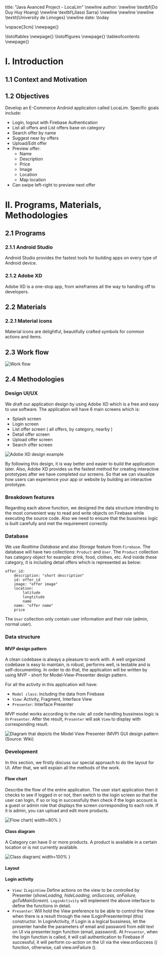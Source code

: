 title: "Java Avanced Project - LocaLim" \newline
author: \newline \textbf{Do Duy Huy Hoang} \newline
        \textbf{Jlassi Sarra} \newline
        \newline
        \newline
        \textit{University de Limoges} \newline
date:   \today

\vspace{3cm}
\newpage{}

\listoftables
\newpage{}
\listoffigures
\newpage{}
\tableofcontents
\newpage{}

# I. Introduction 
## 1.1 Context and Motivation 
## 1.2 Objectives

Develop an E-Commerce Android application called LocaLim. Specific goals include:

- Login, logout with Firebase Authentication
- List all offers and List offers base on category
- Search offer by name
- Suggest near by offers
- Upload/Edit offer
- Preview offer:
  - Name
  - Description
  - Price
  - Image
  - Location
  - Map location
- Can swipe left-right to preview next offer

# II. Programs, Materials, Methodologies

## 2.1 Programs

### 2.1.1 Android Studio
Android Studio provides the fastest tools for building apps on every type of Android device.

### 2.1.2 Adobe XD
Adobe XD is a one-stop app, from wireframes all the way to handing off to developers.

## 2.2 Materials
### 2.2.1 Material icons

Material icons are delightful, beautifully crafted symbols for common actions and items.

## 2.3 Work flow

![Work flow](workflow.png)

## 2.4 Methodologies

### Design UI/UX

We draft our application design by using Adobe XD which is a free and easy to use software.
The application will have 6 main screens which is:
- Splash screen
- Login screen
- List offer screen ( all offers, by category, nearby )
- Detail offer screen
- Upload offer screen
- Search offer screen

![Adobe XD design example](design.png)

By following this design, it is way better and easier to build the application later.
Also, Adobe XD provides us the fastest method for creating interactive prototypes after we have completed our screens.
So that we can visualize how users can experience your app or website by building an interactive prototype.

### Breakdown features

Regarding each above function, we designed the data structure intending to the most convenient way to read and write objects on Firebase while executing the source code.
Also we need to ensure that the bussiness logic is built carefully and met the requirement correctly.

### Database

We use *Realtime Database* and also *Storage* feature from `Firebase`.
The database will have two collections: `Product` and `User`.
The `Product` collection has category object for example: drink, food, clothes, etc. And inside these category, it is including detail offers which is represented as below:

```
offer_id:
	description: "short description"
	id: offer_id
	image: "offer image"
	location:
		latitude
		longtitude
		name
	name: "offer name"
	price
```

The `User` collection only contain user information and their *role* (admin, normal user).


### Data structure

#### MVP design pattern 

A clean codebase is always a pleasure to work with. A well organized codebase is easy to maintain, is robust, performs well, is testable and is self-documenting. In order to do that, the application will be written by using MVP - short for Model-View-Presenter design pattern.

For all the activity in this application will have:

- `Model class`: including the data from Firebase
- `View`: Activity, Fragment, Interface View
- `Presenter`: Interface Presenter

MVP model works according to the rule: all code handling bussiness logic is in `Presenter`. After the result, `Presenter` will ask `View` to display with corresponding result.

![Diagram that depicts the Model View Presenter (MVP) GUI design pattern (Source: Wiki)](mvp.png)

### Development

In this section, we firstly discuss our special approach to do the layout for UI. After that, we will explain all the methods of the work.

#### Flow chart

Describe the flow of the entire application. The user start application then it checks to see if logged in or not, then switch to the login screen so that the user can login, if so or log in successfully then check if the login account is a guest or admin role that displays the screen corresponding to each role. If it is admin, you can upload and edit more products.

![Flow chart](flow_chart.png){ width=80% }

#### Class diagram

A Category can have 0 or more products. A product is available in a certain location or is not currently available.

![Class diagram](class_diagram.png){ width=100% }

#### Layout

#### Login activity

- `View`: `ILoginView` Define actions on the view to be controlled by Presenter (*showLoading, hideLoading, onSuccess, onFailure, goToMainScreen*). `LoginActivity` will implement the above interface to define the functions in detail.
- `Presenter`: Will hold the View preference to be able to control the View when there is a result through the new ILoginPresenterImpl (this) constructor. In LoginActivity, if Login is a logical bussiness, let the presenter handle the parameters of email and password from edit text on UI via presenter.login function (email, password). At `Presenter`, when the login function is called, it will call authentication to Firebase if successful, it will perform co-action on the UI via the view.onSuccess () function, otherwise, call view.onFailure ().









